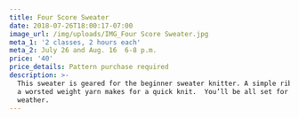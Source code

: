```yaml
---
title: Four Score Sweater
date: 2018-07-26T18:00:17-07:00
image_url: /img/uploads/IMG_Four Score Sweater.jpg
meta_1: '2 classes, 2 hours each'
meta_2: July 26 and Aug. 16  6-8 p.m.
price: '40'
price_details: Pattern purchase required
description: >-
  This sweater is geared for the beginner sweater knitter. A simple rib knit in
  a worsted weight yarn makes for a quick knit.  You’ll be all set for cold
  weather.
---
```


